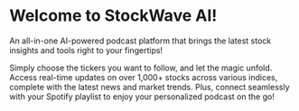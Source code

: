 # Welcome to StockWave AI! 

An all-in-one AI-powered podcast platform that brings the latest stock insights and tools right to your fingertips!

Simply choose the tickers you want to follow, and let the magic unfold. Access real-time updates on over 1,000+ stocks across various indices, complete with the latest news and market trends. Plus, connect seamlessly with your Spotify playlist to enjoy your personalized podcast on the go!